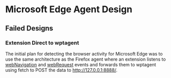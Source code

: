 # Microsoft Edge Agent Design

## Failed Designs

### Extension Direct to wptagent
The initial plan for detecting the browser activity for Microsoft Edge was to use the same architecture as the Firefox agent where an extension listens to [webNavigation](https://developer.mozilla.org/en-US/Add-ons/WebExtensions/API/webNavigation) and [webRequest](https://developer.mozilla.org/en-US/Add-ons/WebExtensions/API/webRequest) events and forwards them to wptagent using fetch to POST the data to http://127.0.0.1:8888/.


